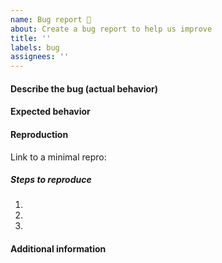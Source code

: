 ```yaml
---
name: Bug report 🐞
about: Create a bug report to help us improve
title: ''
labels: bug
assignees: ''
---
```


<!--
Thank you for contributing to iTwinUI-react by creating an issue!
Make sure you first do a search for existing issues so that is not a duplicate.
Also go through our FAQ: https://github.com/iTwin/iTwinUI-react/wiki/FAQ
-->

#### Describe the bug (actual behavior)
<!-- A clear and concise description of what the bug is. -->

#### Expected behavior
<!-- A clear and concise description of what you expected to happen. -->

#### Reproduction
Link to a minimal repro: <!-- fork this sandbox: https://codesandbox.io/s/itwinui-react-example-son74 -->

##### Steps to reproduce
1. <!-- fill this out -->
1. <!-- fill this out -->
1. <!-- fill this out -->

#### Additional information
<!-- Add anything else you want to mention (package version, environment info, possible solution, etc) -->
